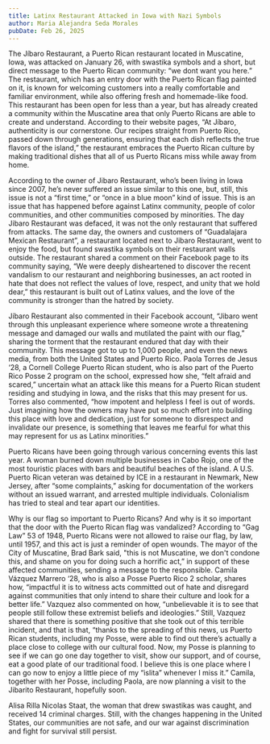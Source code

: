 ```yaml
---
title: Latinx Restaurant Attacked in Iowa with Nazi Symbols
author: Maria Alejandra Seda Morales
pubDate: Feb 26, 2025
---
```


The Jíbaro Restaurant, a Puerto Rican restaurant located in Muscatine, Iowa, was attacked on January 26, with swastika symbols and a short, but direct message to the Puerto Rican community: “we dont want you here.” The restaurant, which has an entry door with the Puerto Rican flag painted on it, is known for welcoming customers into a really comfortable and familiar environment, while also offering fresh and homemade-like food. This restaurant has been open for less than a year, but has already created a community within the Muscatine area that only Puerto Ricans are able to create and understand. According to their website pages, “At Jíbaro, authenticity is our cornerstone. Our recipes straight from Puerto Rico, passed down through generations, ensuring that each dish reflects the true flavors of the island,” the restaurant embraces the Puerto Rican culture by making traditional dishes that all of us Puerto Ricans miss while away from home.

According to the owner of Jibaro Restaurant, who’s been living in Iowa since 2007, he’s never suffered an issue similar to this one, but, still, this issue is not a “first time,” or “once in a blue moon” kind of issue. This is an issue that has happened before against Latinx community, people of color communities, and other communities composed by minorities. The day Jibaro Restaurant was defaced, it was not the only restaurant that suffered from attacks. The same day, the owners and customers of “Guadalajara Mexican Restaurant”, a restaurant located next to Jibaro Restaurant, went to enjoy the food, but found swastika symbols on their restaurant walls outside. The restaurant shared a comment on their Facebook page to its community saying, “We were deeply disheartened to discover the recent vandalism to our restaurant and neighboring businesses, an act rooted in hate that does not reflect the values of love, respect, and unity that we hold dear,” this restaurant is built out of Latinx values, and the love of the community is stronger than the hatred by society.

Jíbaro Restaurant also commented in their Facebook account, “Jibaro went through this unpleasant experience where someone wrote a threatening message and damaged our walls and mutilated the paint with our flag,” sharing the torment that the restaurant endured that day with their community. This message got to up to 1,000 people, and even the news media, from both the United States and Puerto Rico. Paola Torres de Jesus ‘28, a Cornell College Puerto Rican student, who is also part of the Puerto Rico Posse 2 program on the school, expressed how she, “felt afraid and scared,” uncertain what an attack like this means for a Puerto Rican student residing and studying in Iowa, and the risks that this may present for us. Torres also commented, “how impotent and helpless I feel is out of words. Just imagining how the owners may have put so much effort into building this place with love and dedication, just for someone to disrespect and invalidate our presence, is something that leaves me fearful for what this may represent for us as Latinx minorities.”

Puerto Ricans have been going through various concerning events this last year. A woman burned down multiple businesses in Cabo Rojo, one of the most touristic places with bars and beautiful beaches of the island. A U.S. Puerto Rican veteran was detained by ICE in a restaurant in Newmark, New Jersey, after “some complaints,” asking for documentation of the workers without an issued warrant, and arrested multiple individuals. Colonialism has tried to steal and tear apart our identities.

Why is our flag so important to Puerto Ricans? And why is it so important that the door with the Puerto Rican flag was vandalized? According to “Gag Law” 53 of 1948, Puerto Ricans were not allowed to raise our flag, by law, until 1957, and this act is just a reminder of open wounds. The mayor of the City of Muscatine, Brad Bark said, "this is not Muscatine, we don't condone this, and shame on you for doing such a horrific act,” in support of these affected communities, sending a message to the responsible. Camila Vázquez Marrero ‘28, who is also a Posse Puerto Rico 2 scholar, shares how, “impactful it is to witness acts committed out of hate and disregard against communities that only intend to share their culture and look for a better life.” Vazquez also commented on how, “unbelievable it is to see that people still follow these extremist beliefs and ideologies.” Still, Vazquez shared that there is something positive that she took out of this terrible incident, and that is that, “thanks to the spreading of this news, us Puerto Rican students, including my Posse, were able to find out there’s actually a place close to college with our cultural food. Now, my Posse is planning to see if we can go one day together to visit, show our support, and of course, eat a good plate of our traditional food. I believe this is one place where I can go now to enjoy a little piece of my “islita” whenever I miss it.” Camila, together with her Posse, including Paola, are now planning a visit to the Jibarito Restaurant, hopefully soon. 

Alisa Rilla Nicolas Staat, the woman that drew swastikas was caught, and received 14 criminal charges. Still, with the changes happening in the United States, our communities are not safe, and our war against discrimination and fight for survival still persist.
